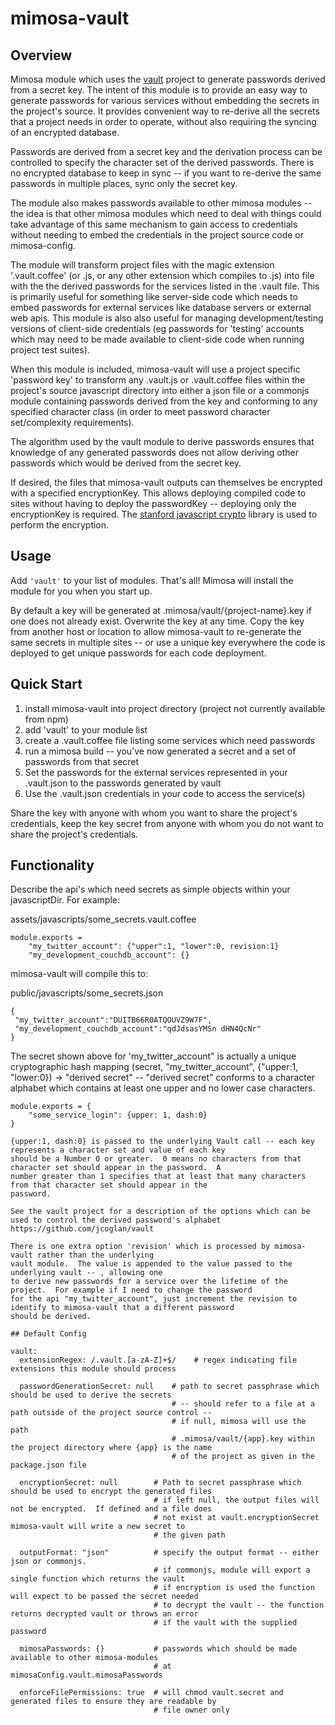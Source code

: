 mimosa-vault
===========
## Overview

Mimosa module which uses the [vault](https://github.com/jcoglan/vault/tree/master/node) project to generate passwords
derived from a secret key.  The intent of this module is to provide an easy way to generate passwords for various services
without embedding the secrets in the project's source.  It provides convenient way to re-derive all the
secrets that a project needs in order to operate, without also requiring the syncing of an encrypted database.

Passwords are derived from a secret key and the derivation process can be controlled to specify the
character set of the derived passwords.  There is no encrypted database to keep in sync -- if you want to re-derive the
same passwords in multiple places, sync only the secret key.

The module also makes passwords available to other mimosa modules -- the idea is that other mimosa modules which need
to deal with things could take advantage of this same mechanism to gain access to credentials without needing to
embed the credentials in the project source code or mimosa-config.

The module will transform project files with the magic extension '.vault.coffee' (or .js, or any other
extension which compiles to .js) into file with the the derived passwords for the services listed in the
.vault file.  This is primarily useful for something like server-side code which needs to embed passwords for external
services like database servers or external web apis.  This module is also also useful for managing
development/testing versions of client-side credentials (eg passwords for 'testing' accounts which may need to be made
available to client-side code when running project test suites).

When this module is included, mimosa-vault will use a project specific 'password key' to transform any .vault.js or
.vault.coffee files within the project's source javascript directory into either a json file or a commonjs module
containing passwords derived from the key and conforming to any specified character class (in order to meet password
character set/complexity requirements).

The algorithm used by the vault module to derive passwords ensures that knowledge of any generated passwords does not
allow deriving other passwords which would be derived from the secret key.

If desired, the files that mimosa-vault outputs can themselves be encrypted with a specified encryptionKey.  This allows
deploying compiled code to sites without having to deploy the passwordKey --
deploying only the encryptionKey is required.  The [stanford javascript crypto](http://crypto.stanford.edu/sjcl/)
library is used to perform the encryption.

## Usage

Add `'vault'` to your list of modules.  That's all!  Mimosa will install the module for you when you start up.

By default a key will be generated at .mimosa/vault/{project-name}.key if one does not already exist.  Overwrite
the key at any time.  Copy the key from another host or location to allow mimosa-vault to re-generate the same
secrets in multiple sites -- or use a unique key everywhere the code is deployed to get unique passwords for each
code deployment.

## Quick Start

1. install mimosa-vault into project directory (project not currently available from npm)
2. add 'vault' to your module list
3. create a .vault.coffee file listing some services which need passwords
4. run a mimosa build -- you've now generated a secret and a set of passwords from that secret
5. Set the passwords for the external services represented in your .vault.json to the passwords generated by vault
6. Use the .vault.json credentials in your code to access the service(s)

Share the key with anyone with whom you want to share the project's credentials, keep the key secret from anyone with
whom you do not want to share the project's credentials.

## Functionality

Describe the api's which need secrets as simple objects within your javascriptDir.  For example:

assets/javascripts/some_secrets.vault.coffee
```
module.exports =
    "my_twitter_account": {"upper":1, "lower":0, revision:1}
    "my_development_couchdb_account": {}
```

mimosa-vault will compile this to:

public/javascripts/some_secrets.json
```
{
 "my_twitter_account":"DUITB66R0ATQOUVZ9W7F",
 "my_development_couchdb_account":"qdJdsasYMSn dHN4QcNr"
}
```

The secret shown above for 'my_twitter_account" is actually a unique cryptographic hash mapping
(secret, "my_twitter_account", {"upper:1, "lower:0}) -> "derived secret" -- "derived secret" conforms to a character
alphabet which contains at least one upper and no lower case characters.

```
module.exports = {
    "some_service_login": {upper: 1, dash:0}
}

{upper:1, dash:0} is passed to the underlying Vault call -- each key represents a character set and value of each key
should be a Number 0 or greater.  0 means no characters from that character set should appear in the password.  A
number greater than 1 specifies that at least that many characters from that character set should appear in the
password.

See the vault project for a description of the options which can be used to control the derived password's alphabet
https://github.com/jcoglan/vault

There is one extra option 'revision' which is processed by mimosa-vault rather than the underlying
vault module.  The value is appended to the value passed to the underlying vault -- , allowing one
to derive new passwords for a service over the lifetime of the project.  For example if I need to change the password
for the api "my_twitter_account", just increment the revision to identify to mimosa-vault that a different password
should be derived.

## Default Config

```
    vault:
      extensionRegex: /.vault.[a-zA-Z]+$/    # regex indicating file extensions this module should process

      passwordGenerationSecret: null    # path to secret passphrase which should be used to derive the secrets
                                        # -- should refer to a file at a path outside of the project source control --
                                        # if null, mimosa will use the path
                                        # .mimosa/vault/{app}.key within the project directory where {app} is the name
                                        # of the project as given in the package.json file

      encryptionSecret: null        # Path to secret passphrase which should be used to encrypt the generated files
                                    # if left null, the output files will not be encrypted.  If defined and a file does
                                    # not exist at vault.encryptionSecret mimosa-vault will write a new secret to
                                    # the given path

      outputFormat: "json"          # specify the output format -- either json or commonjs.
                                    # if commonjs, module will export a single function which returns the vault
                                    # if encryption is used the function will expect to be passed the secret needed
                                    # to decrypt the vault -- the function returns decrypted vault or throws an error
                                    # if the vault with the supplied password

      mimosaPasswords: {}           # passwords which should be made available to other mimosa-modules
                                    # at mimosaConfig.vault.mimosaPasswords

      enforceFilePermissions: true  # will chmod vault.secret and generated files to ensure they are readable by
                                    # file owner only
```